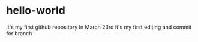 # hello-world
it's my first github repository In March 23rd
it's my first editing and commit for branch
